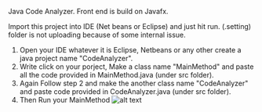 Java Code Analyzer. Front end is build on Javafx.

Import this project into IDE (Net beans or Eclipse) and just hit run. (.setting) folder is not uploading because of some internal issue.

1) Open your IDE whatever it is Eclipse, Netbeans or any other create a java project name "CodeAnalyzer".
2) Write click on your porject, Make a class name "MainMethod" and paste all the code provided in MainMethod.java (under src folder).
3) Again Follow step 2 and make the another class name "CodeAnalyzer" and paste code provided in CodeAnalyzer.java (under src folder).
4) Then Run your MainMethod
![alt text](https://github.com/daniyalbutt/codeanalyzer/tree/master/images/Capture.PNG)
